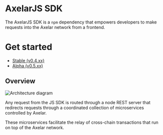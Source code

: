 # AxelarJS SDK

The AxelarJS SDK is a `npm` dependency that empowers developers to make requests into the Axelar network from a frontend.

# Get started

- [Stable (v0.4.xx)](./sdk/axelarjs-stable)
- [Alpha (v0.5.xx)](./sdk/axelarjs-alpha)

## Overview

![Architecture diagram](/images/sdk-diagram.png)

Any request from the JS SDK is routed through a node REST server that redirects requests through a coordinated collection of microservices controlled by Axelar.

These microservices facilitate the relay of cross-chain transactions that run on top of the Axelar network.

